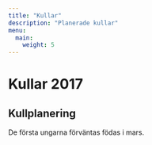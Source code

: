 ```yaml
---
title: "Kullar"
description: "Planerade kullar"
menu:
  main:
    weight: 5
---
```


# Kullar 2017

## Kullplanering 

De första ungarna förväntas födas i mars.

